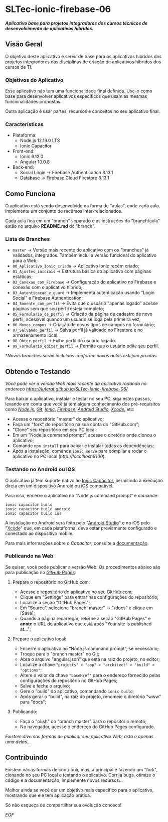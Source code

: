 
# SLTec-ionic-firebase-06
__*Aplicativo base para projetos integradores dos cursos técnicos de desenvolvimento de aplicativos híbridos.*__

## Visão Geral
O objetivo deste aplicativo é servir de base para os aplicativos híbridos dos projetos integradores das disciplinas de criação de aplicativos híbridos dos cursos de TI.
  
### Objetivos do Aplicativo
Esse aplicativo não tem uma funcionalidade final definida. Use-o como base para desenvolver aplicativos específicos que usam as mesmas funcionalidades propostas.

Outra aplicação é usar partes, recursos e conceitos no seu aplicativo final.

### Características
* Plataforma:
	+ Node.js 12.19.0 LTS
	+ Ionic Capacitor
* Front-end:
	+ Ionic 6.12.0
	+ Angular 10.0.8
* Back-end:
	+ Social Login &rarr; Firebase Authentication 8.13.1
	+ Database &rarr; Firebase Cloud Firestore 8.13.1

## Como Funciona
O aplicativo está sendo desenvolvido na forma de "aulas", onde cada aula implementa um conjunto de recursos inter-relacionados.  

Cada aula fica em um "branch" separado e as instruções do "branch/aula" estão no arquivo **README.md** do "branch".  

### Lista de Branches
- `master` &rarr; Versão mais recente do aplicativo com os "branches" já validados, integrados. Também inclui a versão funcional do aplicativo para a Web;
- `00_Aplicativo_Ionic_criado` &rarr; Aplicativo Ionic recém criado;
- `01_Ajustes_iniciais` &rarr; Estrutura básica do aplicativo com páginas estáticas;
- `02_Conexao_com_Firebase` &rarr; Configuração do aplicativo no Firebase e conexão com o aplicativo híbrido;
- `03_Autenticacao_e_guard` &rarr; Implementa autenticação usando "Login Social" e Firebase Authentication;
- `04_Somente_com_perfil` &rarr; Evita que o usuário "apenas logado" acesse páginas sem que seu perfil esteja completo;
- `05_Formulario_de_perfil` &rarr; Criação da página de cadastro de novo perfil, acessível quando um usuário se loga pela primeira vez;
- `06_Novos_campos` &rarr; Criação de novos tipos de campos no formulário;
- `07_Salvando_perfil` &rarr; Salva perfil já validado no Firestore e no armazenamento local.
- `08_Obter_perfil` &rarr; Exibe perfil do usuário logado.
- `09_Formulario_editar_perfil` &rarr; Permite que o usuário edite seu perfil.

**Novos branches serão incluídos conforme novas aulas estejam prontas.*

## Obtendo e Testando

*Você pode ver a versão Web mais recente do aplicativo rodando no endereço https://luferat.github.io/SLTec-ionic-firebase-06/.*

Para baixar o aplicativo, instalar e testar no seu PC, siga estes passos, levando em conta que você já tem algum conhecimento dos pré-requisitos como *[Node.js](https://nodejs.org/pt-br/)*, *[Git](https://git-scm.com/)*, *[Ionic](https://ionicframework.com/)*, *[Firebase](https://firebase.google.com/)*, *[Android Studio](https://developer.android.com/studio)*,  *[Xcode](https://apps.apple.com/br/app/xcode/id497799835?mt=12)*, etc:
- Acesse o repositório "master" do aplicativo;
- Faça um "fork" do repositório na sua conta do "GitHub.com";
- "Clone" seu repositório em seu PC local;
- Em um "Node.js command prompt", acesse o diretório onde clonou o aplicativo;
- Comande `npm install` para baixar e instalar todas as dependências;
- Após a instalação, comande `ionic serve` para compilar e rodar o aplicativo no PC local (*http://localhost:8100*).

### Testando no Android ou iOS
O aplicativo já tem suporte nativo ao [Ionic Capacitor](https://capacitorjs.com/), permitindo a execução direta em um dispositivo Android ou iOS compatível. 

Para isso, encerre o aplicativo no “Node.js command prompt” e comande:
```
ionic capacitor build
ionic capacitor build android
ionic capacitor build ios
```
A instalação no Android será feita pelo "[Android Studio](https://developer.android.com/studio)" e no iOS pelo "[Xcode](https://apps.apple.com/br/app/xcode/id497799835?mt=12)" que, em cada plataforma, deve estar previamente configurado e conectado ao dispositivo mobile.

Para mais informações sobre o *Capacitor*, consulte a [documentação](https://ionicframework.com/docs/cli/commands/build).

### Publicando na Web
Se quiser, você pode publicar a versão Web. Os procedimentos abaixo são para publicação no *[GitHub Pages](https://pages.github.com/)*:

1) Prepare o repositório no GitHub.com:
	- Acesse o repositório do aplicativo no seu GitHub.com;
	- Clique em "Settings" para entrar nas configurações do repositório;
	- Localize a seção "GitHub Pages";
	- Em "Source", selecione "branch: master" &rarr; "/docs" e clique em [Save];
	- Quando a página recarregar, retorne à seção "GitHub Pages" e **anote** o URL do aplicativo que está após "Your site is published at...";

2) Prepare o aplicativo local:
	- Encerre o aplicativo no “Node.js command prompt”, se necessário;
	- Troque para o "branch master" no Git;
	- Abra o arquivo "angular.json" que está na raiz do projeto, no editor;
	- Localize a chave ``"projects" > "app" > "architect" > "build" > "options"``;
	- Altere o valor da chave ``"baseHref"`` para o endereço fornecido pelas configurações do repositório no GitHub Pages;
	- Salve e feche o arquivo;
	- Gere o "build" do aplicativo, comandando ``ionic build``;
	- Após gerar o "build", na raiz do projeto, renomeie o diretório "www" para "docs";

3) Publicando:
   - Faça o "push" do "branch master" para o repositório remoto;
   - No navegador, acesse o endereço do GitHub Pages configurado.

*Existem diversas formas de publicar seu aplicativo Web, esta é apenas uma delas...*

## Contribuindo
Existem várias formas de contribuir, mas, a principal é fazendo um "fork", clonando no seu PC local e testando o aplicativo. Corrija bugs, otimize o código e a documentação, implemente novos recursos...

Melhor ainda se você der um objetivo mais específico para o aplicativo, mostrando que ele tem aplicação prática.

Só não esqueça de compartilhar sua evolução conosco!

*EOF*